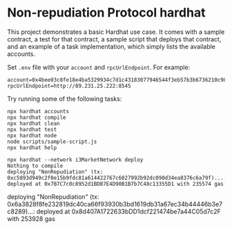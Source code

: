 # Non-repudiation Protocol hardhat

This project demonstrates a basic Hardhat use case. It comes with a sample contract, a test for that contract, a sample script that deploys that contract, and an example of a task implementation, which simply lists the available accounts.

Set `.env` file with your `account` and `rpcUrlEndpoint`. For example:

```env
account=0x4bee03c8fe18e4ba5329934c7d1c43183077946544f3eb57b3b6736210c98676
rpcUrlEndpoint=http://89.231.25.222:8545
```

Try running some of the following tasks:

```shell
npx hardhat accounts
npx hardhat compile
npx hardhat clean
npx hardhat test
npx hardhat node
node scripts/sample-script.js
npx hardhat help

npx hardhat --network i3MarketNetwork deploy
Nothing to compile
deploying "NonRepudiation" (tx: 0xc5893d949c2f0e15b9fdc81a614422767c6027992b92dc090d34ea8376c6a79f)...: deployed at 0x7B7C7c0c8952d1BDB7E4D90B1B7b7C48c13355D1 with 235574 gas
```
deploying "NonRepudiation" (tx: 0x6a3828f8fe232819dc40ca66f93930b3bd1619db31a67ec34b44446b3e7c8289)...: deployed at 0x8d407A1722633bDD1dcf221474be7a44C05d7c2F with 253928 gas
